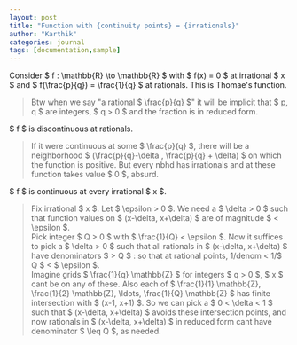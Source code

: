 ```yaml
---
layout: post
title: "Function with {continuity points} = {irrationals}"
author: "Karthik"
categories: journal
tags: [documentation,sample]
---
```


Consider $ f : \mathbb{R} \to \mathbb{R} $ with $ f(x) = 0 $ at irrational $ x $ and $ f(\frac{p}{q}) = \frac{1}{q} $ at rationals. This is Thomae's function. 
> Btw when we say "a rational $ \frac{p}{q} $" it will be implicit that $ p, q $ are integers, $ q &gt; 0 $ and the fraction is in reduced form. 

$ f $ is discontinuous at rationals.   
> If it were continuous at some $ \frac{p}{q} $, there will be a neighborhood $ (\frac{p}{q}-\delta , \frac{p}{q} + \delta) $ on which the function is positive. But every nbhd has irrationals and at these function takes value $ 0 $, absurd. 

$ f $ is continuous at every irrational $ x $.   
> Fix irrational $ x $. Let $ \epsilon &gt; 0 $. We need a $ \delta &gt; 0 $ such that function values on $ (x-\delta, x+\delta) $ are of magnitude $ &lt; \epsilon $.   
Pick integer $ Q &gt; 0 $ with $ \frac{1}{Q} &lt; \epsilon $. Now it suffices to pick a $ \delta &gt; 0 $ such that all rationals in $ (x-\delta, x+\delta) $ have denominators $ &gt; Q $ : so that at rational points, 1/denom < 1/$ Q $ < $ \epsilon $.   
Imagine grids $ \frac{1}{q} \mathbb{Z} $ for integers $ q &gt; 0 $, $ x $ cant be on any of these. Also each of $ \frac{1}{1} \mathbb{Z}, \frac{1}{2} \mathbb{Z}, \ldots, \frac{1}{Q} \mathbb{Z} $ has finite intersection with $ (x-1, x+1) $. So we can pick a $ 0 &lt; \delta &lt; 1 $ such that $ (x-\delta, x+\delta) $ avoids these intersection points, and now rationals in $ (x-\delta, x+\delta) $ in reduced form cant have denominator $ \leq Q $, as needed.

